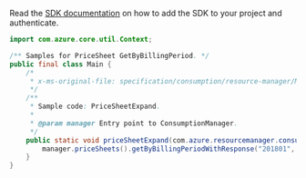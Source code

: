 Read the [SDK documentation](https://github.com/Azure/azure-sdk-for-java/blob/azure-resourcemanager-consumption_1.0.0-beta.3/sdk/consumption/azure-resourcemanager-consumption/README.md) on how to add the SDK to your project and authenticate.

```java
import com.azure.core.util.Context;

/** Samples for PriceSheet GetByBillingPeriod. */
public final class Main {
    /*
     * x-ms-original-file: specification/consumption/resource-manager/Microsoft.Consumption/stable/2021-10-01/examples/PriceSheetExpand.json
     */
    /**
     * Sample code: PriceSheetExpand.
     *
     * @param manager Entry point to ConsumptionManager.
     */
    public static void priceSheetExpand(com.azure.resourcemanager.consumption.ConsumptionManager manager) {
        manager.priceSheets().getByBillingPeriodWithResponse("201801", "meterDetails", null, null, Context.NONE);
    }
}
```
